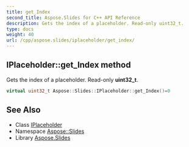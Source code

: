 ```yaml
---
title: get_Index
second_title: Aspose.Slides for C++ API Reference
description: Gets the index of a placeholder. Read-only uint32_t.
type: docs
weight: 40
url: /cpp/aspose.slides/iplaceholder/get_index/
---
```

## IPlaceholder::get_Index method


Gets the index of a placeholder. Read-only **uint32_t**.

```cpp
virtual uint32_t Aspose::Slides::IPlaceholder::get_Index()=0
```

## See Also

* Class [IPlaceholder](../)
* Namespace [Aspose::Slides](../../)
* Library [Aspose.Slides](../../../)
